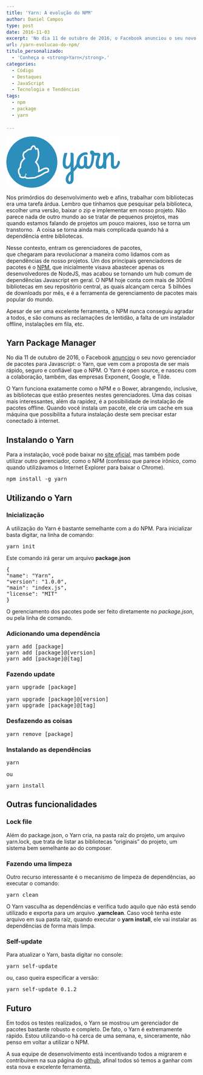 ```yaml
---
title: 'Yarn: A evolução do NPM'
author: Daniel Campos
type: post
date: 2016-11-03
excerpt: 'No dia 11 de outubro de 2016, o Facebook anunciou o seu novo gerenciador de pacotes para Javascript: o Yarn, que vem com a proposta de ser mais rápido, seguro e confiável que o NPM. O Yarn é open source, e nasceu com a colaboração, também, das empresas Exponent, Google, e Tilde.'
url: /yarn-evolucao-do-npm/
titulo_personalizado:
  - 'Conheça o <strong>Yarn</strong>.'
categories:
  - Código
  - Destaques
  - JavaScript
  - Tecnologia e Tendências
tags:
  - npm
  - package
  - yarn

---
```

<img class="aligncenter wp-image-56337" style="text-align: center" src="https://raw.githubusercontent.com/diegoeis/tableless-static-images/master/2016/10/yarn-kitten-full.png" alt="yarn-kitten-full" width="300" height="135" />

Nos primórdios do desenvolvimento web e afins, trabalhar com bibliotecas era uma tarefa árdua. Lembro que tínhamos que pesquisar pela biblioteca, escolher uma versão, baixar o zip e implementar em nosso projeto. Não parece nada de outro mundo ao se tratar de pequenos projetos, mas quando estamos falando de projetos um pouco maiores, isso se torna um transtorno.  A coisa se torna ainda mais complicada quando há a dependência entre bibliotecas.

Nesse contexto, entram os gerenciadores de pacotes, que chegaram para revolucionar a maneira como lidamos com as dependências de nosso projetos. Um dos principais gerenciadores de pacotes é o [NPM][1], que inicialmente visava abastecer apenas os desenvolvedores de NodeJS, mas acabou se tornando um hub comum de dependências Javascript em geral. O NPM hoje conta com mais de 300mil bibliotecas em seu repositório central, as quais alcançam cerca  5 bilhões de downloads por mês, e é a ferramenta de gerenciamento de pacotes mais popular do mundo.

Apesar de ser uma excelente ferramenta, o NPM nunca conseguiu agradar a todos, e são comuns as reclamações de lentidão, a falta de um instalador offline, instalações em fila, etc.

## Yarn Package Manager

No dia 11 de outubro de 2016, o Facebook [anunciou][2] o seu novo gerenciador de pacotes para Javascript: o Yarn, que vem com a proposta de ser mais rápido, seguro e confiável que o NPM. O Yarn é open source, e nasceu com a colaboração, também, das empresas Exponent, Google, e Tilde.

O Yarn funciona exatamente como o NPM e o Bower, abrangendo, inclusive, as bibliotecas que estão presentes nestes gerenciadores. Uma das coisas mais interessantes, além da rapidez, é a possibilidade de instalação de pacotes offline. Quando você instala um pacote, ele cria um cache em sua máquina que possibilita a futura instalação deste sem precisar estar conectado à internet.

## Instalando o Yarn

Para a instalação, você pode baixar no [site oficial][3], mas também pode utilizar outro gerenciador, como o NPM (confesso que parece irônico, como quando utilizávamos o Internet Explorer para baixar o Chrome).

<pre class="prettyprint">npm install -g yarn
</pre>

## Utilizando o Yarn

### Inicialização

A utilização do Yarn é bastante semelhante com a do NPM. Para inicializar basta digitar, na linha de comando:

<pre class="prettyprint">yarn init
</pre>

Este comando irá gerar um arquivo **package.json**

<pre class="prettyprint">{
"name": "Yarn",
"version": "1.0.0",
"main": "index.js",
"license": "MIT"
}
</pre>

O gerenciamento dos pacotes pode ser feito diretamente no _package.json_, ou pela linha de comando.

### Adicionando uma dependência

<pre class="prettyprint">yarn add [package]
yarn add [package]@[version]
yarn add [package]@[tag]
</pre>

### Fazendo update

<pre class="prettyprint">yarn upgrade [package]

yarn upgrade [package]@[version]
yarn upgrade [package]@[tag]
</pre>

### Desfazendo as coisas

<pre class="prettyprint">yarn remove [package]
</pre>

### Instalando as dependências

<pre class="prettyprint">yarn
</pre>

ou

<pre class="prettyprint">yarn install
</pre>

## Outras funcionalidades

### Lock file

Além do package.json, o Yarn cria, na pasta raíz do projeto, um arquivo yarn.lock, que trata de listar as bibliotecas &#8220;originais&#8221; do projeto, um sistema bem semelhante ao do composer.

### Fazendo uma limpeza

Outro recurso interessante é o mecanismo de limpeza de dependências, ao executar o comando:

<pre class="prettyprint">yarn clean
</pre>

O Yarn vasculha as dependências e verifica tudo aquilo que não está sendo utilizado e exporta para um arquivo **.yarnclean**. Caso você tenha este arquivo em sua pasta raíz, quando executar o **yarn install**, ele vai instalar as dependências de forma mais limpa.

### Self-update

Para atualizar o Yarn, basta digitar no console:

<pre class="prettyprint">yarn self-update
</pre>

ou, caso queira especificar a versão:

<pre class="prettyprint">yarn self-update 0.1.2
</pre>

## 

## Futuro

Em todos os testes realizados, o Yarn se mostrou um gerenciador de pacotes bastante robusto e completo. De fato, o Yarn é extremamente rápido. Estou utilizando-o há cerca de uma semana, e, sinceramente, não penso em voltar a utilizar o NPM.
  
A sua equipe de desenvolvimento está incentivando todos a migrarem e contribuirem na sua página do [github][4], afinal todos só temos a ganhar com esta nova e excelente ferramenta.

 [1]: https://www.npmjs.com/
 [2]: https://code.facebook.com/posts/1840075619545360
 [3]: https://yarnpkg.com/en/docs/install
 [4]: https://github.com/yarnpkg/yarn
